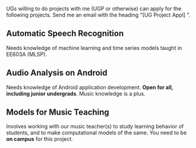 UGs willing to do projects with me (UGP or otherwise) can apply for the following projects. Send me an email with the heading "[UG Project Appl] <Project Name>".

## Automatic Speech Recognition
Needs knowledge of machine learning and time series models taught in EE603A (MLSP).

## Audio Analysis on Android
Needs knowledge of Android application development. **Open for all, including junior undergrads**. Music knowledge is a plus.

## Models for Music Teaching
Involves working with our music teacher(s) to study learning behavior of students, and to make computational models of the same. You need to be **on campus** for this project.


